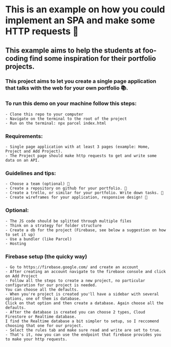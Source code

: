 # This is an example on how you could implement an SPA and make some HTTP requests 🚀

## This example aims to help the students at foo-coding find some inspiration for their portfolio projects.

### This project aims to let you create a single page application that talks with the web for your own portfolio 📚.

### **To run this demo on your machine follow this steps**:

    - Clone this repo to your computer
    - Navigate on the terminal to the root of the project
    - Run on the terminal: npx parcel index.html

### **Requirements**:

    - Single page application with at least 3 pages (example: Home, Project and Add Project).
    - The Project page should make http requests to get and write some data on an API.

### **Guidelines and tips**:

    - Choose a team (optional) 🙋
    - Create a repository on github for your portfolio. 🐎
    - Create a trello, or similar for your portfolio. Write down tasks. 🚜
    - Create wireframes for your application, responsive design! 🚚

### **Optional**:

    - The JS code should be splitted through multiple files
    - Think on a strategy for folder structure
    - Create a db for the project (Firebase, see below a suggestion on how to set it up)
    - Use a bundler (like Parcel)
    - Hosting

### Firebase setup (the quicky way)

    - Go to https://firebase.google.com/ and create an account
    - After creating an account navigate to the firebase console and click on Add Project
    - Follow all the steps to create a new project, no particular configuration for our project is needed.
    You can choose all the defaults.
    - When you're project is created you'll have a sidebar with several options, one of them is database.
    Click on that option and then create a database. Again choose all the defaults.
    - After the database is created you can choose 2 types, Cloud Firestore or Realtime database.
    I find the Realtime database a bit simpler to setup, so I reccomend choosing that one for our project.
    - Select the rules tab and make sure read and write are set to true.
    - That's it, now you can use the endpoint that firebase provides you to make your http requests.
